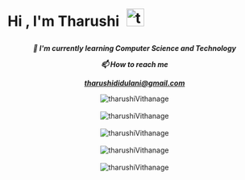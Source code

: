 <!--START_SECTION:TITLE-->
# <p align = left>Hi , I'm Tharushi&ensp;<img src="https://media.giphy.com/media/hvRJCLFzcasrR4ia7z/giphy.gif" alt= "tharushiVithanage" width="35"></p>
<!--END_SECTION:TITLE-->

<!--START_SECTION:SUBTITLE-->

<!--END_SECTION:SUBTITLE-->

<!--START_SECTION:WORK-->
***<p align = center></p>***
***<p align = center>🌱 I'm currently learning Computer Science and Technology</p>***
***<p align = center></p>***
***<p align = center>📫 How to reach me </p>***
***<p align = center>tharushididulani@gmail.com</p>***
<!--END_SECTION:WORK-->

<!--START_SECTION:PROFILE-VIEWS-->
<div align = "center">
    <img src = "https://komarev.com/ghpvc/?username=tharushiVithanage&color=blue&style=flat" alt = "tharushiVithanage"/> 
</div>
<!--END_SECTION:PROFILE-VIEWS--><br/>

<!--START_SECTION:README-STATS-->
<div align = "center">
    <img src = "https://github-readme-stats.vercel.app/api?username=tharushiVithanage&show_icons=true&theme=default&hide_border=false&include_all_commits=true&count_private=true" alt = "tharushiVithanage"/> 
</div>
<!--END_SECTION:README-STATS--><br/>

<!--START_SECTION:README-STATS-LANGUAGES-->
<div align = "center">
    <img src = "https://github-readme-stats.vercel.app/api/top-langs/?username=tharushiVithanage&langs_count=8&layout=compact&theme=default&hide_border=false" alt = "tharushiVithanage"/> 
</div>
<!--END_SECTION:README-STATS-LANGUAGES--><br/>

<!--START_SECTION:STREAK-STATS-->
<div align = "center">
    <img src = "https://streak-stats.demolab.com/?user=tharushiVithanage&theme=default&hide_border=false" alt = "tharushiVithanage"/> 
</div>
<!--END_SECTION:STREAK-STATS--><br/>

<!--START_SECTION:PROFILE-TROPHY-->
<div align = "center">
    <img src = "https://github-profile-trophy.vercel.app/?username=tharushiVithanage&theme=flat&no-frame=true&no-bg=false&margin-w=2&column=-1" alt = "tharushiVithanage"/> 
</div>
<!--END_SECTION:PROFILE-TROPHY--><br/>


<!-- Created with CreateME profile readme generator-->
